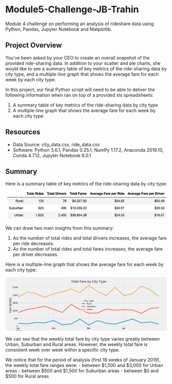 # Module5-Challenge-JB-Trahin
Module 4 challenge on performing an analysis of rideshare data using Python, Pandas, Jupyter Notebook and Matplotlib.

## Project Overview

You’ve been asked by your CEO to create an overall snapshot of the provided ride-sharing data. In addition to your scatter and pie charts, she would like to see a summary table of key metrics of the ride-sharing data by city type, and a multiple-line graph that shows the average fare for each week by each city type.

In this project, our final Python script will need to be able to deliver the following information when ran on top of a provided xls spreadsheets: 

1. A summary table of key metrics of the ride-sharing data by city type
2. A multiple-line graph that shows the average fare for each week by each city type.

## Resources
- Data Source: city_data.csv, ride_data.csv
- Software: Python 3.6.1, Pandas 0.25.1, NumPy 1.17.2, Anaconda 2019.10, Conda 4.7.12, Jupyter Notebook 6.0.1

## Summary
Here is a summary table of key metrics of the ride-sharing data by city type:

![alt text](Analysis/PyBer_summary_df.png)

We can draw two main insights from this summary:
1. As the number of total rides and total drivers increases, the average fare per ride decreases.
2. As the number of total rides and total fares increases, the average fare per driver decreases.


Here is a multiple-line graph that shows the average fare for each week by each city type:

![alt text](Analysis/total_fare_by_city_type.png)

We can see that the weekly total fare by city type varies greatly between Urban, Suburban and Rural areas. However, the weekly total fare is consistent week over week within a specific city type.

We notice that for the period of analysis (first 18 weeks of January 2019), the weekly total fare ranges were:
	- between $1,500 and $3,000 for Urban areas
	- between $500 and $1,500 for Suburban areas
	- between $0 and $500 for Rural areas